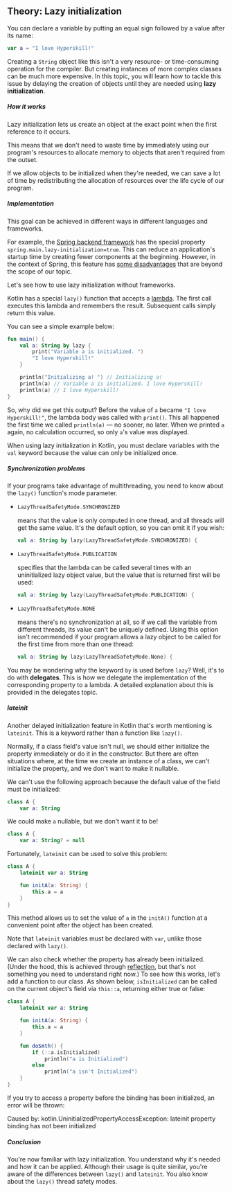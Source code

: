 ## Theory: Lazy initialization

You can declare a variable by putting an equal sign followed by a value after its name:

```kotlin
var a = "I love Hyperskill!"
```

Creating a `String` object like this isn't a very resource- or time-consuming operation for the compiler. But creating instances of more complex classes can be much more expensive. In this topic, you will learn how to tackle this issue by delaying the creation of objects until they are needed using **lazy initialization**.

##### How it works

Lazy initialization lets us create an object at the exact point when the first reference to it occurs.

This means that we don't need to waste time by immediately using our program's resources to allocate memory to objects that aren't required from the outset.

If we allow objects to be initialized when they're needed, we can save a lot of time by redistributing the allocation of resources over the life cycle of our program.

##### Implementation

This goal can be achieved in different ways in different languages and frameworks.

For example, the [Spring backend framework](https://spring.io/projects/spring-framework) has the special property `spring.main.lazy-initialization=true`. This can reduce an application's startup time by creating fewer components at the beginning. However, in the context of Spring, this feature has [some disadvantages](https://www.baeldung.com/spring-boot-lazy-initialization#effects) that are beyond the scope of our topic.

Let's see how to use lazy initialization without frameworks.

Kotlin has a special `lazy()` function that accepts a [lambda](https://hyperskill.org/learn/step/6154). The first call executes this lambda and remembers the result. Subsequent calls simply return this value.

You can see a simple example below:

```kotlin
fun main() {
    val a: String by lazy {
        print("Variable a is initialized. ")
        "I love Hyperskill!"
    }

    println("Initializing a! ") // Initializing a!
    println(a) // Variable a is initialized. I love Hyperskill!
    println(a) // I love Hyperskill!
}
```

So, why did we get this output? Before the value of `a` became `"I love Hyperskill!"`, the lambda body was called with `print()`. This all happened the first time we called `println(a)` — no sooner, no later. When we printed `a` again, no calculation occurred, so only `a`'s value was displayed.



When using lazy initialization in Kotlin, you must declare variables with the `val` keyword because the value can only be initialized once.



##### Synchronization problems

If your programs take advantage of multithreading, you need to know about the `lazy()` function's mode parameter.

- ```kotlin
  LazyThreadSafetyMode.SYNCHRONIZED
  ```

   

  means that the value is only computed in one thread, and all threads will get the same value. It's the default option, so you can omit it if you wish:

  ```kotlin
  val a: String by lazy(LazyThreadSafetyMode.SYNCHRONIZED) {
  ```

- ```kotlin
  LazyThreadSafetyMode.PUBLICATION
  ```

   

  specifies that the lambda can be called several times with an uninitialized lazy object value, but the value that is returned first will be used:

  ```kotlin
  val a: String by lazy(LazyThreadSafetyMode.PUBLICATION) {
  ```

- ```kotlin
  LazyThreadSafetyMode.NONE
  ```

   

  means there's no synchronization at all, so if we call the variable from different threads, its value can't be uniquely defined. Using this option isn't recommended if your program allows a lazy object to be called for the first time from more than one thread:

  ```kotlin
  val a: String by lazy(LazyThreadSafetyMode.None) {
  ```

You may be wondering why the keyword `by` is used before `lazy`? Well, it's to do with **delegates**. This is how we delegate the implementation of the corresponding property to a lambda. A detailed explanation about this is provided in the delegates topic.

##### lateinit

Another delayed initialization feature in Kotlin that's worth mentioning is `lateinit`. This is a keyword rather than a function like `lazy()`.

Normally, if a class field's value isn't null, we should either initialize the property immediately or do it in the constructor. But there are often situations where, at the time we create an instance of a class, we can't initialize the property, and we don't want to make it nullable.

We can't use the following approach because the default value of the field must be initialized:

```kotlin
class A {
    var a: String
```

We could make `a` nullable, but we don't want it to be!

```kotlin
class A {
    var a: String? = null
```

Fortunately, `lateinit` can be used to solve this problem:

```kotlin
class A {
    lateinit var a: String

    fun initA(a: String) {
        this.a = a
    }
}
```

This method allows us to set the value of `a` in the `initA()` function at a convenient point after the object has been created.

Note that `lateinit` variables must be declared with `var`, unlike those declared with `lazy()`.

We can also check whether the property has already been initialized. (Under the hood, this is achieved through [reflection](https://hyperskill.org/learn/step/3609), but that's not something you need to understand right now.) To see how this works, let's add a function to our class. As shown below, `isInitialized` can be called on the current object's field via `this::a`, returning either true or false:

```kotlin
class A {
    lateinit var a: String

    fun initA(a: String) {
        this.a = a
    }

    fun doSmth() {
        if (::a.isInitialized)
            println("a is Initialized")
        else
            println("a isn't Initialized")
    }
}
```



If you try to access a property before the binding has been initialized, an error will be thrown:



Caused by: kotlin.UninitializedPropertyAccessException: lateinit property binding has not been initialized



##### Conclusion

You're now familiar with lazy initialization. You understand why it's needed and how it can be applied. Although their usage is quite similar, you're aware of the differences between `lazy()` and `lateinit`. You also know about the `lazy()` thread safety modes.